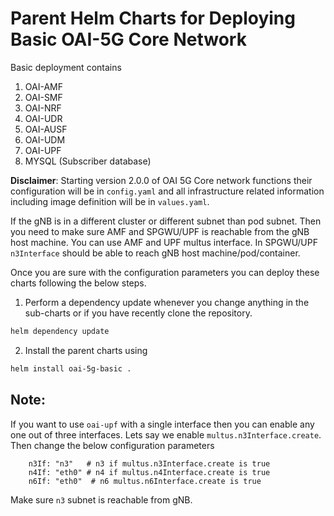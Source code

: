 # Parent Helm Charts for Deploying Basic OAI-5G Core Network

Basic deployment contains

1. OAI-AMF
2. OAI-SMF
3. OAI-NRF
4. OAI-UDR
5. OAI-AUSF
6. OAI-UDM
7. OAI-UPF
8. MYSQL (Subscriber database)

**Disclaimer**: Starting version 2.0.0 of OAI 5G Core network functions their configuration will be in `config.yaml` and all infrastructure related information including image definition will be in `values.yaml`.

If the gNB is in a different cluster or different subnet than pod subnet. Then you need to make sure AMF and SPGWU/UPF is reachable from the gNB host machine. You can use AMF and UPF multus interface. In SPGWU/UPF `n3Interface` should be able to reach gNB host machine/pod/container.

Once you are sure with the configuration parameters you can deploy these charts following the below steps. 

1. Perform a dependency update whenever you change anything in the sub-charts or if you have recently clone the repository. 

```bash
helm dependency update
```

2. Install the parent charts using

```bash
helm install oai-5g-basic .
```

## Note:

If you want to use `oai-upf` with a single interface then you can enable any one out of three interfaces. Lets say we enable `multus.n3Interface.create`. Then change the below configuration parameters 

```
    n3If: "n3"   # n3 if multus.n3Interface.create is true
    n4If: "eth0" # n4 if multus.n4Interface.create is true
    n6If: "eth0"  # n6 multus.n6Interface.create is true
```

Make sure `n3` subnet is reachable from gNB. 